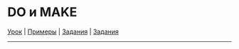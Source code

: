 # DO и MAKE

[Урок](https://youtu.be/YMaFturoYE4) | [Примеры](https://youtu.be/55ctj1I8Xxk) | [Задания](http://ok-tests.ru/unit-57-red/) | [Задания](http://okaudio.ru/grammar56-1)

---